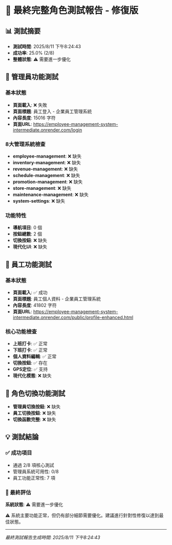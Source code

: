 # 🎯 最終完整角色測試報告 - 修復版

## 📊 測試摘要
- **測試時間**: 2025/8/11 下午8:24:43
- **成功率**: 25.0% (2/8)
- **整體狀態**: ⚠️ 需要進一步優化

## 👑 管理員功能測試

### 基本狀態
- **頁面載入**: ❌ 失敗
- **頁面標題**: 員工登入 - 企業員工管理系統
- **內容長度**: 15016 字符
- **頁面URL**: https://employee-management-system-intermediate.onrender.com/login

### 8大管理系統檢查
- **employee-management**: ❌ 缺失
- **inventory-management**: ❌ 缺失
- **revenue-management**: ❌ 缺失
- **schedule-management**: ❌ 缺失
- **promotion-management**: ❌ 缺失
- **store-management**: ❌ 缺失
- **maintenance-management**: ❌ 缺失
- **system-settings**: ❌ 缺失

### 功能特性
- **導航項目**: 0 個
- **按鈕總數**: 2 個
- **切換按鈕**: ❌ 缺失
- **現代化UI**: ❌ 缺失

## 👤 員工功能測試

### 基本狀態
- **頁面載入**: ✅ 成功
- **頁面標題**: 員工個人資料 - 企業員工管理系統
- **內容長度**: 41802 字符
- **頁面URL**: https://employee-management-system-intermediate.onrender.com/public/profile-enhanced.html

### 核心功能檢查
- **上班打卡**: ✅ 正常
- **下班打卡**: ✅ 正常
- **個人資料編輯**: ✅ 正常
- **切換按鈕**: ✅ 存在
- **GPS定位**: ✅ 支持
- **現代化模態**: ❌ 缺失

## 🔄 角色切換功能測試

- **管理員切換按鈕**: ❌ 缺失
- **員工切換按鈕**: ❌ 缺失
- **切換函數完整**: ❌ 缺失

## 💡 測試結論

### ✅ 成功項目
- 通過 2/8 項核心測試
- 管理員系統可用性: 0/8
- 員工功能正常性: 7 項

### 🎯 最終評估
**系統狀態**: ⚠️ 需要進一步優化

⚠️ 系統主要功能正常，但仍有部分細節需要優化。建議進行針對性修復以達到最佳狀態。

---
*最終測試報告生成時間: 2025/8/11 下午8:24:43*